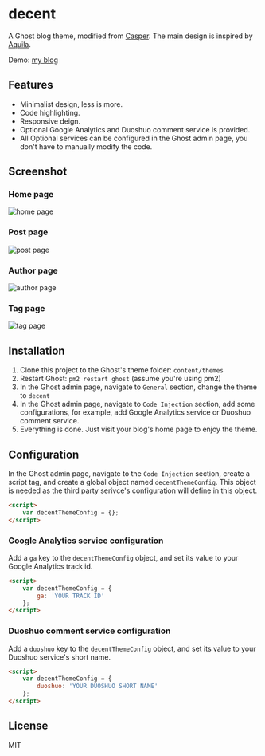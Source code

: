 # decent

A Ghost blog theme, modified from [Casper](https://github.com/TryGhost/Casper). The main design is inspired by [Aquila](https://github.com/lxndio/Aquila).

Demo: [my blog](https://blog.serenader.me)

## Features

- Minimalist design, less is more.
- Code highlighting.
- Responsive deign.
- Optional Google Analytics and Duoshuo comment service is provided.
- All Optional services can be configured in the Ghost admin page, you don't have to manually modify the code.

## Screenshot

### Home page

![home page](screenshot/homepage.png)

### Post page

![post page](screenshot/post.png)

### Author page

![author page](screenshot/author.png)

### Tag page

![tag page](screenshot/tag.png)

## Installation

1. Clone this project to the Ghost's theme folder: `content/themes`
2. Restart Ghost: `pm2 restart ghost` (assume you're using pm2)
3. In the Ghost admin page, navigate to `General` section, change the theme to `decent`
4. In the Ghost admin page, navigate to `Code Injection` section, add some configurations, for example, add Google Analytics service or Duoshuo comment service.
5. Everything is done. Just visit your blog's home page to enjoy the theme.

## Configuration

In the Ghost admin page, navigate to the `Code Injection` section, create a script tag, and create a global object named `decentThemeConfig`. This object is needed as the third party serivce's configuration will define in this object.

```html
<script>
    var decentThemeConfig = {};
</script>
```

### Google Analytics service configuration

Add a `ga` key to the `decentThemeConfig` object, and set its value to your Google Analytics track id.

```html
<script>
    var decentThemeConfig = {
        ga: 'YOUR TRACK ID'
    };
</script>
```

### Duoshuo comment service configuration

Add a `duoshuo` key to the `decentThemeConfig` object, and set its value to your Duoshuo service's short name.

```html
<script>
    var decentThemeConfig = {
        duoshuo: 'YOUR DUOSHUO SHORT NAME'
    };
</script>
```

## License

MIT

